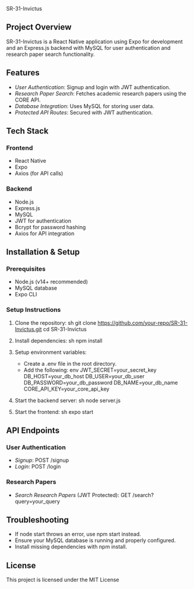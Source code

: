 SR-31-Invictus

## Project Overview
SR-31-Invictus is a React Native application using Expo for development and an Express.js backend with MySQL for user authentication and research paper search functionality.

## Features
- *User Authentication*: Signup and login with JWT authentication.
- *Research Paper Search*: Fetches academic research papers using the CORE API.
- *Database Integration*: Uses MySQL for storing user data.
- *Protected API Routes*: Secured with JWT authentication.

## Tech Stack
### Frontend
- React Native
- Expo
- Axios (for API calls)

### Backend
- Node.js
- Express.js
- MySQL
- JWT for authentication
- Bcrypt for password hashing
- Axios for API integration

## Installation & Setup
### Prerequisites
- Node.js (v14+ recommended)
- MySQL database
- Expo CLI

### Setup Instructions
1. Clone the repository:
   sh
   git clone https://github.com/your-repo/SR-31-Invictus.git
   cd SR-31-Invictus
   

2. Install dependencies:
   sh
   npm install
   

3. Setup environment variables:
   - Create a .env file in the root directory.
   - Add the following:
     env
     JWT_SECRET=your_secret_key
     DB_HOST=your_db_host
     DB_USER=your_db_user
     DB_PASSWORD=your_db_password
     DB_NAME=your_db_name
     CORE_API_KEY=your_core_api_key
     

4. Start the backend server:
   sh
   node server.js
   

5. Start the frontend:
   sh
   expo start
   

## API Endpoints
### User Authentication
- *Signup*: POST /signup
- *Login*: POST /login

### Research Papers
- *Search Research Papers* (JWT Protected): GET /search?query=your_query

## Troubleshooting
- If node start throws an error, use npm start instead.
- Ensure your MySQL database is running and properly configured.
- Install missing dependencies with npm install.

## License
This project is licensed under the MIT License